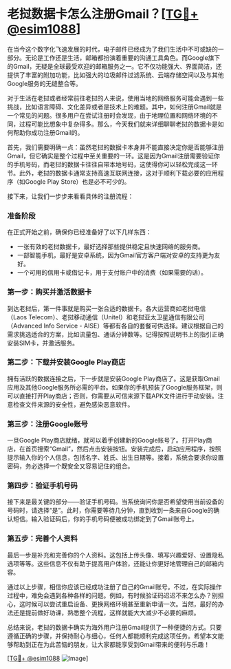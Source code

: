 # 老挝数据卡怎么注册Gmail？[[TG💪+ @esim1088](https://t.me/s/esim1088)]

在当今这个数字化飞速发展的时代，电子邮件已经成为了我们生活中不可或缺的一部分。无论是工作还是生活，邮箱都扮演着重要的沟通工具角色。而Google旗下的Gmail，无疑是全球最受欢迎的邮箱服务之一。它不仅功能强大、界面简洁，还提供了丰富的附加功能，比如强大的垃圾邮件过滤系统、云端存储空间以及与其他Google服务的无缝整合等。

对于生活在老挝或者经常前往老挝的人来说，使用当地的网络服务可能会遇到一些挑战，比如语言障碍、文化差异或者是技术上的难题。其中，如何注册Gmail就是一个常见的问题。很多用户在尝试注册时会发现，由于地理位置和网络环境的不同，过程可能比想象中复杂得多。那么，今天我们就来详细聊聊老挝的数据卡是如何帮助你成功注册Gmail的。

首先，我们需要明确一点：虽然老挝的数据卡本身并不能直接决定你是否能够注册Gmail，但它确实是整个过程中至关重要的一环。这是因为Gmail注册需要验证你的手机号码，而老挝的数据卡往往自带本地号码，这使得你可以轻松完成这一环节。此外，老挝的数据卡通常支持高速互联网连接，这对于顺利下载必要的应用程序（如Google Play Store）也是必不可少的。

接下来，让我们一步步来看看具体的注册流程：

### 准备阶段

在正式开始之前，确保你已经准备好了以下几样东西：
- 一张有效的老挝数据卡，最好选择那些提供稳定且快速网络的服务商。
- 一部智能手机，最好是安卓系统，因为Gmail官方客户端对安卓的支持更为友好。
- 一个可用的信用卡或借记卡，用于支付账户中的消费（如果需要的话）。

### 第一步：购买并激活数据卡

到达老挝后，第一件事就是购买一张合适的数据卡。各大运营商如老挝电信（Laos Telecom）、老挝移动通信（Unitel）和老挝亚太卫星通信有限公司（Advanced Info Service - AISE）等都有各自的套餐可供选择。建议根据自己的需求挑选适合的方案，比如流量包、通话分钟数等。记得按照说明书上的指引正确安装SIM卡，并激活服务。

### 第二步：下载并安装Google Play商店

拥有活跃的数据连接之后，下一步就是安装Google Play商店了。这是获取Gmail应用及其他Google服务所必需的平台。如果你的手机预装了Google服务框架，则可以直接打开Play商店；否则，你需要从可信来源下载APK文件进行手动安装。注意检查文件来源的安全性，避免感染恶意软件。

### 第三步：注册Google账号

一旦Google Play商店就绪，就可以着手创建新的Google账号了。打开Play商店，在首页搜索“Gmail”，然后点击安装按钮。安装完成后，启动应用程序，按照提示输入你的个人信息，包括名字、姓氏、出生日期等。接着，系统会要求你设置密码，务必选择一个既安全又容易记住的组合。

### 第四步：验证手机号码

接下来是最关键的部分——验证手机号码。当系统询问你是否希望使用当前设备的号码时，请选择“是”。此时，你需要等待几分钟，直到收到一条来自Google的确认短信。输入验证码后，你的手机号码便被成功绑定到了Gmail账号上。

### 第五步：完善个人资料

最后一步是补充和完善你的个人资料。这包括上传头像、填写兴趣爱好、设置隐私选项等等。这些信息不仅有助于提高用户体验，还能让你更好地管理自己的邮箱内容。

通过以上步骤，相信你应该已经成功注册了自己的Gmail账号。不过，在实际操作过程中，难免会遇到各种各样的问题。例如，有时候验证码迟迟不来怎么办？别担心，这时候可以尝试重启设备、更换网络环境甚至重新申请一次。当然，最好的办法还是提前做好功课，熟悉整个流程，这样就能大大减少不必要的麻烦。

总结来说，老挝的数据卡确实为海外用户注册Gmail提供了一种便捷的方式。只要遵循正确的步骤，并保持耐心与细心，任何人都能顺利完成这项任务。希望本文能够帮助到正在为此苦恼的朋友，让大家都能享受到Gmail带来的便利与乐趣！

[[TG💪+ @esim1088](https://t.me/s/esim1088) ![Image](https://i.postimg.cc/4NQfJmqS/Snipaste-2025-05-13-00-14-12.png)]
